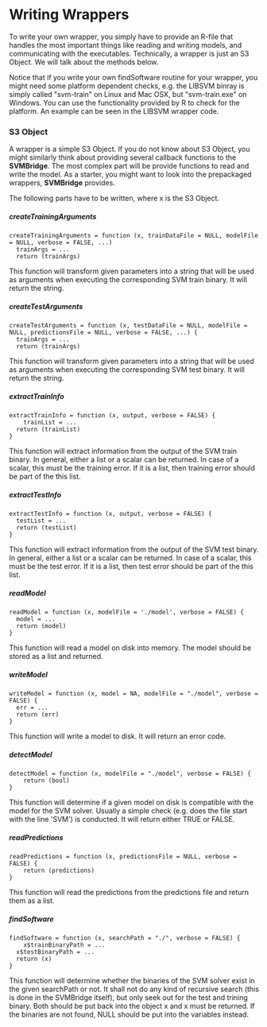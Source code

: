 


# Writing Wrappers

To write your own wrapper, you simply have to provide an R-file that handles the most important things like reading and writing models, and communicating with the executables. Technically, a wrapper is just an S3 Object. We will talk about the methods below.

Notice that if you write your own findSoftware routine for your wrapper, you might need some platform dependent checks, e.g. the LIBSVM binray is simply called "svm-train" on Linux and Mac OSX, but "svm-train.exe" on Windows. You can use the functionality provided by R to check for the platform. An example can be seen in the LIBSVM wrapper code.


### S3 Object

A wrapper is a simple S3 Object. If you do not know about S3 Object, you might similarly think about providing several callback functions to the **SVMBridge**. The most complex part will be provide functions to read and write the model. As a starter, you might want to look into the prepackaged wrappers, **SVMBridge** provides.

The following parts have to be written, where x is the S3 Object.


##### createTrainingArguments

```splus
createTrainingArguments = function (x, trainDataFile = NULL, modelFile = NULL, verbose = FALSE, ...)
  trainArgs = ...
  return (trainArgs)
```

This function will transform given parameters into a string that will be used as arguments when executing the corresponding SVM train binary. It will return the string.


##### createTestArguments

```
createTestArguments = function (x, testDataFile = NULL, modelFile = NULL, predictionsFile = NULL, verbose = FALSE, ...) {
  trainArgs = ...
  return (trainArgs)
```

This function will transform given parameters into a string that will be used as arguments when executing the corresponding SVM test binary. It will return the string.


##### extractTrainInfo

```
extractTrainInfo = function (x, output, verbose = FALSE) {
	trainList = ...
  return (trainList)
}
```

This function will extract information from the output of the SVM train binary.
In general, either a list or a scalar can be returned. In case of a scalar,
this must be the training error. If it is a list, then training error should
be part of the this list.



##### extractTestInfo

```
extractTestInfo = function (x, output, verbose = FALSE) {
  testList = ...
  return (testList)
}
```

This function will extract information from the output of the SVM test binary.
In general, either a list or a scalar can be returned. In case of a scalar,
this must be the test  error. If it is a list, then test error should
be part of the this list.


##### readModel

```
readModel = function (x, modelFile = './model', verbose = FALSE) {
  model = ...
  return (model)
}
```

This function will read a model on disk into memory. The model should be stored as a list and returned.


##### writeModel

```
writeModel = function (x, model = NA, modelFile = "./model", verbose = FALSE) {
  err = ...
  return (err)
}
```

This function will write a model to disk. It will return an error code.


##### detectModel

```
detectModel = function (x, modelFile = "./model", verbose = FALSE) {
	return (bool)
}
```

This function will determine if a given model on disk is compatible with the
model for the SVM solver. Usually a simple check (e.g. does the file start
with the line 'SVM') is conducted. It will return either TRUE or FALSE.



##### readPredictions

```
readPredictions = function (x, predictionsFile = NULL, verbose = FALSE) {
	return (predictions)
}
```

This function will read the predictions from the predictions file and
return them as a list.


##### findSoftware

```
findSoftware = function (x, searchPath = "./", verbose = FALSE) {
	x$trainBinaryPath = ...
  x$testBinaryPath = ...
  return (x)
}
```

This function will determine whether the  binaries of the SVM solver
exist in the given searchPath or not. It shall not do any kind of
recursive search (this is done in the SVMBridge itself),  but only seek
out for the test and trining binary. Both should be put back into the
object x and x must be returned. If the binaries are not found, NULL
should be put into the variables instead.
